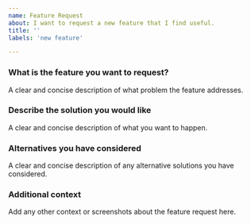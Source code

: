```yaml
---
name: Feature Request
about: I want to request a new feature that I find useful.
title: ''
labels: 'new feature'

---
```

### What is the feature you want to request?

A clear and concise description of what problem the feature addresses.

### Describe the solution you would like

A clear and concise description of what you want to happen.

### Alternatives you have considered

A clear and concise description of any alternative solutions you have considered.

### Additional context

Add any other context or screenshots about the feature request here.
